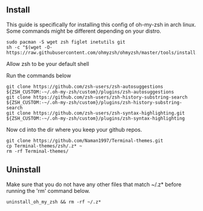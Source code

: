 ## Install

This guide is specifically for installing this config of oh-my-zsh in arch linux. Some commands might be different depending on your distro.

```
sudo pacman -S wget zsh figlet inetutils git
sh -c "$(wget -O- https://raw.githubusercontent.com/ohmyzsh/ohmyzsh/master/tools/install.sh)"
```

Allow zsh to be your default shell

Run the commands below

```
git clone https://github.com/zsh-users/zsh-autosuggestions ${ZSH_CUSTOM:-~/.oh-my-zsh/custom}/plugins/zsh-autosuggestions
git clone https://github.com/zsh-users/zsh-history-substring-search ${ZSH_CUSTOM:-~/.oh-my-zsh/custom}/plugins/zsh-history-substring-search
git clone https://github.com/zsh-users/zsh-syntax-highlighting.git ${ZSH_CUSTOM:-~/.oh-my-zsh/custom}/plugins/zsh-syntax-highlighting
```

Now cd into the dir where you keep your github repos.

```
git clone https://github.com/Naman1997/Terminal-themes.git
cp Terminal-themes/zsh/.z* ~
rm -rf Terminal-themes/
```


## Uninstall


Make sure that you do not have any other files that match ~/.z* before running the 'rm' command below.
```
uninstall_oh_my_zsh && rm -rf ~/.z*
```
